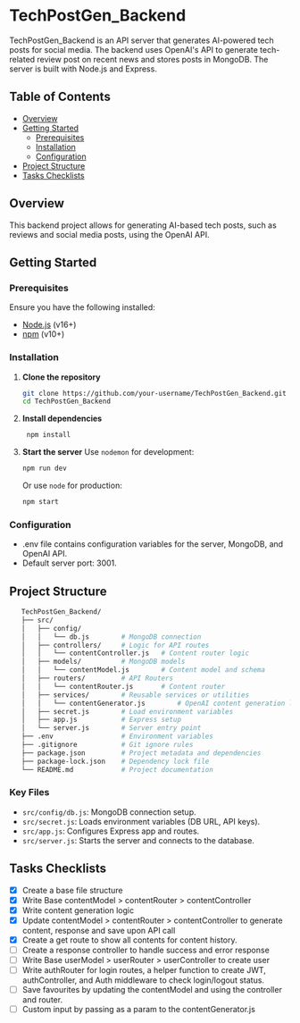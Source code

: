 # TechPostGen_Backend

TechPostGen_Backend is an API server that generates AI-powered tech posts for social media. The backend uses OpenAI's API to generate tech-related review post on recent news and stores posts in MongoDB. The server is built with Node.js and Express.

## Table of Contents

- [Overview](#overview)
- [Getting Started](#getting-started)
  - [Prerequisites](#prerequisites)
  - [Installation](#installation)
  - [Configuration](#configuration)
- [Project Structure](#project-structure)
- [Tasks Checklists](#tasks-checklists)


## Overview

This backend project allows for generating AI-based tech posts, such as reviews and social media posts, using the OpenAI API.

## Getting Started

### Prerequisites

Ensure you have the following installed:

- [Node.js](https://nodejs.org/) (v16+)
- [npm](https://docs.npmjs.com/cli/v10/commands/npm-install) (v10+)


### Installation

1. **Clone the repository**

   ```bash
   git clone https://github.com/your-username/TechPostGen_Backend.git
   cd TechPostGen_Backend

2. **Install dependencies**

   ```bash
    npm install

3. **Start the server**
    Use `nodemon` for development:
    ```bash
    npm run dev
    ```
    Or use `node` for production:
    ```bash
    npm start
    ```


### Configuration
   - .env file contains configuration variables for the server, MongoDB, and OpenAI API.
   - Default server port: 3001.

## Project Structure

 ```bash
    TechPostGen_Backend/
    ├── src/
    │   ├── config/
    │   │   └── db.js        # MongoDB connection
    │   ├── controllers/     # Logic for API routes
    │   │   └── contentController.js   # Content router logic
    │   ├── models/          # MongoDB models
    │   │   └── contentModel.js        # Content model and schema
    │   ├── routers/         # API Routers
    │   │   └── contentRouter.js       # Content router
    │   ├── services/        # Reusable services or utilities
    │   │   └── contentGenerator.js        # OpenAI content generation logic
    │   ├── secret.js        # Load environment variables
    │   ├── app.js           # Express setup
    │   └── server.js        # Server entry point
    ├── .env                 # Environment variables
    ├── .gitignore           # Git ignore rules
    ├── package.json         # Project metadata and dependencies
    ├── package-lock.json    # Dependency lock file
    └── README.md            # Project documentation

```

### Key Files

   - `src/config/db.js`: MongoDB connection setup.
   - `src/secret.js`: Loads environment variables (DB URL, API keys).
   - `src/app.js`: Configures Express app and routes.
   - `src/server.js`: Starts the server and connects to the database.


## Tasks Checklists

   - [x] Create a base file structure
   - [x] Write Base contentModel > contentRouter > contentController  
   - [x] Write content generation logic
   - [x] Update contentModel > contentRouter > contentController to generate content, response and save upon API call
   - [x] Create a get route to show all contents for content history.
   - [ ] Create a response controller to handle success and error response
   - [ ] Write Base userModel > userRouter > userController to create user
   - [ ] Write authRouter for login routes, a helper function to create JWT, authController, and Auth middleware to check login/logout status.
   - [ ] Save favourites by updating the contentModel and using the controller and router.
   - [ ] Custom input by passing as a param to the contentGenerator.js
